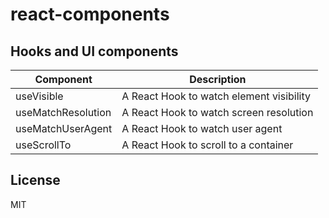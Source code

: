 # react-components

## Hooks and UI components

| Component          | Description                              |
| ------------------ | ---------------------------------------- |
| useVisible         | A React Hook to watch element visibility |
| useMatchResolution | A React Hook to watch screen resolution  |
| useMatchUserAgent  | A React Hook to watch user agent         |
| useScrollTo        | A React Hook to scroll to a container    |

## License

MIT
